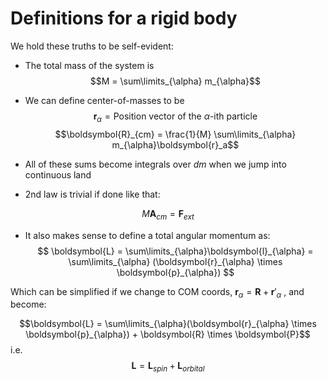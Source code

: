 # Definitions for a rigid body

We hold these truths to be self-evident:
- The total mass of the system is 
$$M = \sum\limits_{\alpha} m_{\alpha}$$
- We can define center-of-masses to be 
$$\boldsymbol{r}_{\alpha} = \text{Position vector of the } \alpha\text{-ith particle} $$ $$\boldsymbol{R}_{cm} = \frac{1}{M} \sum\limits_{\alpha} m_{\alpha}\boldsymbol{r}_a$$
- All of these sums become integrals over $dm$ when we jump into continuous land

- 2nd law is trivial if done like that:

$$M\boldsymbol{A}_{cm} = \boldsymbol{F}_{ext} $$
- It also makes sense to define a total angular momentum as:
$$ \boldsymbol{L} = \sum\limits_{\alpha}\boldsymbol{l}_{\alpha} = \sum\limits_{\alpha} (\boldsymbol{r}_{\alpha} \times \boldsymbol{p}_{\alpha}) $$

Which can be simplified if we change to COM coords, $\boldsymbol{r}_{\alpha} =\boldsymbol{R} + \boldsymbol{r}'_{\alpha}$ , and become:

$$\boldsymbol{L} = \sum\limits_{\alpha}(\boldsymbol{r}_{\alpha} \times \boldsymbol{p}_{\alpha}) + \boldsymbol{R} \times \boldsymbol{P}$$
i.e.
$$\boldsymbol{L} = \boldsymbol{L}_{spin} + \boldsymbol{L}_{orbital}$$